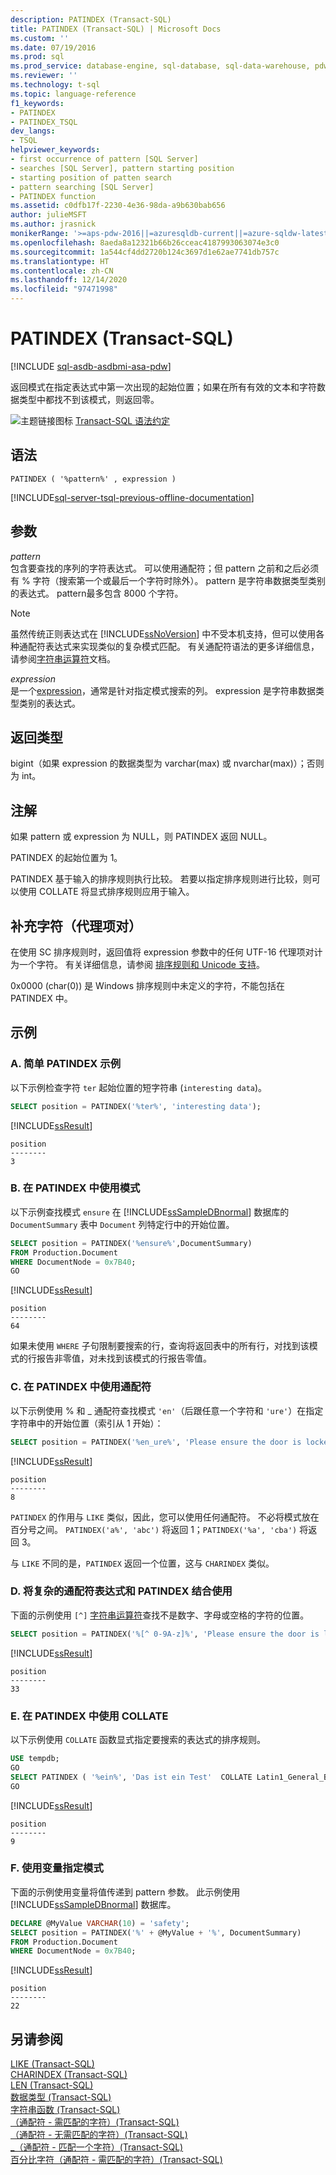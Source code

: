 ```yaml
---
description: PATINDEX (Transact-SQL)
title: PATINDEX (Transact-SQL) | Microsoft Docs
ms.custom: ''
ms.date: 07/19/2016
ms.prod: sql
ms.prod_service: database-engine, sql-database, sql-data-warehouse, pdw
ms.reviewer: ''
ms.technology: t-sql
ms.topic: language-reference
f1_keywords:
- PATINDEX
- PATINDEX_TSQL
dev_langs:
- TSQL
helpviewer_keywords:
- first occurrence of pattern [SQL Server]
- searches [SQL Server], pattern starting position
- starting position of patten search
- pattern searching [SQL Server]
- PATINDEX function
ms.assetid: c0dfb17f-2230-4e36-98da-a9b630bab656
author: julieMSFT
ms.author: jrasnick
monikerRange: '>=aps-pdw-2016||=azuresqldb-current||=azure-sqldw-latest||>=sql-server-2016||>=sql-server-linux-2017||=azuresqldb-mi-current'
ms.openlocfilehash: 8aeda8a12321b66b26cceac4187993063074e3c0
ms.sourcegitcommit: 1a544cf4dd2720b124c3697d1e62ae7741db757c
ms.translationtype: HT
ms.contentlocale: zh-CN
ms.lasthandoff: 12/14/2020
ms.locfileid: "97471998"
---
```

# <a name="patindex-transact-sql"></a>PATINDEX (Transact-SQL)
[!INCLUDE [sql-asdb-asdbmi-asa-pdw](../../includes/applies-to-version/sql-asdb-asdbmi-asa-pdw.md)]

  返回模式在指定表达式中第一次出现的起始位置；如果在所有有效的文本和字符数据类型中都找不到该模式，则返回零。  
  
 ![主题链接图标](../../database-engine/configure-windows/media/topic-link.gif "“主题链接”图标") [Transact-SQL 语法约定](../../t-sql/language-elements/transact-sql-syntax-conventions-transact-sql.md)  
  
## <a name="syntax"></a>语法  
  
```  
PATINDEX ( '%pattern%' , expression )  
```  
  
[!INCLUDE[sql-server-tsql-previous-offline-documentation](../../includes/sql-server-tsql-previous-offline-documentation.md)]

## <a name="arguments"></a>参数
 *pattern*  
 包含要查找的序列的字符表达式。 可以使用通配符；但 pattern 之前和之后必须有 % 字符（搜索第一个或最后一个字符时除外）。 pattern 是字符串数据类型类别的表达式。 pattern最多包含 8000 个字符。

 > [!NOTE]
 > 虽然传统正则表达式在 [!INCLUDE[ssNoVersion](../../includes/ssnoversion-md.md)] 中不受本机支持，但可以使用各种通配符表达式来实现类似的复杂模式匹配。 有关通配符语法的更多详细信息，请参阅[字符串运算符](../../t-sql/language-elements/string-operators-transact-sql.md)文档。
  
 *expression*  
 是一个[expression](../../t-sql/language-elements/expressions-transact-sql.md)，通常是针对指定模式搜索的列。 expression 是字符串数据类型类别的表达式。  
  
## <a name="return-types"></a>返回类型  
bigint（如果 expression 的数据类型为 varchar(max) 或 nvarchar(max)）；否则为 int。  
  
## <a name="remarks"></a>注解  
如果 pattern 或 expression 为 NULL，则 PATINDEX 返回 NULL。  
 
PATINDEX 的起始位置为 1。
 
PATINDEX 基于输入的排序规则执行比较。 若要以指定排序规则进行比较，则可以使用 COLLATE 将显式排序规则应用于输入。  
  
## <a name="supplementary-characters-surrogate-pairs"></a>补充字符（代理项对）  
在使用 SC 排序规则时，返回值将 expression 参数中的任何 UTF-16 代理项对计为一个字符。 有关详细信息，请参阅 [排序规则和 Unicode 支持](../../relational-databases/collations/collation-and-unicode-support.md)。  
  
0x0000 (char(0)) 是 Windows 排序规则中未定义的字符，不能包括在 PATINDEX 中。  
  
## <a name="examples"></a>示例  
  
### <a name="a-simple-patindex-example"></a>A. 简单 PATINDEX 示例  
 以下示例检查字符 `ter` 起始位置的短字符串 (`interesting data`)。  
  
```sql  
SELECT position = PATINDEX('%ter%', 'interesting data');  
```  
  
[!INCLUDE[ssResult](../../includes/ssresult-md.md)]  

```
position
--------
3
```
  
### <a name="b-using-a-pattern-with-patindex"></a>B. 在 PATINDEX 中使用模式  
以下示例查找模式 `ensure` 在 [!INCLUDE[ssSampleDBnormal](../../includes/sssampledbnormal-md.md)] 数据库的 `DocumentSummary` 表中 `Document` 列特定行中的开始位置。  
  
```sql  
SELECT position = PATINDEX('%ensure%',DocumentSummary)  
FROM Production.Document  
WHERE DocumentNode = 0x7B40;  
GO   
```  
  
[!INCLUDE[ssResult](../../includes/ssresult-md.md)]  
  
```
position
--------  
64  
```  
  
如果未使用 `WHERE` 子句限制要搜索的行，查询将返回表中的所有行，对找到该模式的行报告非零值，对未找到该模式的行报告零值。  
  
### <a name="c-using-wildcard-characters-with-patindex"></a>C. 在 PATINDEX 中使用通配符  
 以下示例使用 % 和 _ 通配符查找模式 `'en'`（后跟任意一个字符和 `'ure'`）在指定字符串中的开始位置（索引从 1 开始）：  
  
```sql  
SELECT position = PATINDEX('%en_ure%', 'Please ensure the door is locked!');  
```  
  
[!INCLUDE[ssResult](../../includes/ssresult-md.md)]  
  
```
position
--------  
8  
```  
  
`PATINDEX` 的作用与 `LIKE` 类似，因此，您可以使用任何通配符。 不必将模式放在百分号之间。 `PATINDEX('a%', 'abc')` 将返回 1；`PATINDEX('%a', 'cba')` 将返回 3。  
  
 与 `LIKE` 不同的是，`PATINDEX` 返回一个位置，这与 `CHARINDEX` 类似。  

### <a name="d-using-complex-wildcard-expressions-with-patindex"></a>D. 将复杂的通配符表达式和 PATINDEX 结合使用 
下面的示例使用 `[^]` [字符串运算符](../../t-sql/language-elements/wildcard-character-s-not-to-match-transact-sql.md)查找不是数字、字母或空格的字符的位置。

```sql
SELECT position = PATINDEX('%[^ 0-9A-z]%', 'Please ensure the door is locked!'); 
```
[!INCLUDE[ssResult](../../includes/ssresult-md.md)]  

```
position
--------
33
```

### <a name="e-using-collate-with-patindex"></a>E. 在 PATINDEX 中使用 COLLATE  
 以下示例使用 `COLLATE` 函数显式指定要搜索的表达式的排序规则。  
  
```sql  
USE tempdb;  
GO  
SELECT PATINDEX ( '%ein%', 'Das ist ein Test'  COLLATE Latin1_General_BIN) ;  
GO  
```  
[!INCLUDE[ssResult](../../includes/ssresult-md.md)]  

```
position
--------
9
```

### <a name="f-using-a-variable-to-specify-the-pattern"></a>F. 使用变量指定模式  
下面的示例使用变量将值传递到 pattern 参数。 此示例使用 [!INCLUDE[ssSampleDBnormal](../../includes/sssampledbnormal-md.md)] 数据库。  
  
```sql  
DECLARE @MyValue VARCHAR(10) = 'safety';   
SELECT position = PATINDEX('%' + @MyValue + '%', DocumentSummary)   
FROM Production.Document  
WHERE DocumentNode = 0x7B40;  
```  
  
[!INCLUDE[ssResult](../../includes/ssresult-md.md)]  
  
```
position
--------  
22
```  
  
## <a name="see-also"></a>另请参阅  
 [LIKE (Transact-SQL)](../../t-sql/language-elements/like-transact-sql.md)   
 [CHARINDEX (Transact-SQL)](../../t-sql/functions/charindex-transact-sql.md)  
 [LEN (Transact-SQL)](../../t-sql/functions/len-transact-sql.md)  
 [数据类型 (Transact-SQL)](../../t-sql/data-types/data-types-transact-sql.md)   
 [字符串函数 (Transact-SQL)](../../t-sql/functions/string-functions-transact-sql.md)   
 [（通配符 - 需匹配的字符）(Transact-SQL)](../../t-sql/language-elements/wildcard-character-s-to-match-transact-sql.md)   
 [（通配符 - 无需匹配的字符）(Transact-SQL)](../../t-sql/language-elements/wildcard-character-s-not-to-match-transact-sql.md)   
 [_（通配符 - 匹配一个字符）(Transact-SQL)](../../t-sql/language-elements/wildcard-match-one-character-transact-sql.md)   
 [百分比字符（通配符 - 需匹配的字符）(Transact-SQL)](../../t-sql/language-elements/percent-character-wildcard-character-s-to-match-transact-sql.md)  
  
  


